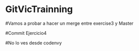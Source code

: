 # GitVicTrainning


#Vamos a probar a hacer un merge entre exercise3 y Master

#Commit Ejercicio4

#No lo ves desde codenvy
